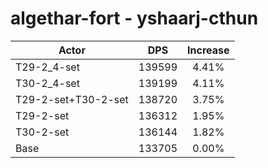 # algethar-fort - yshaarj-cthun
| Actor | DPS | Increase |
|---|:---:|:---:|
|T29-2_4-set|139599|4.41%|
|T30-2_4-set|139199|4.11%|
|T29-2-set+T30-2-set|138720|3.75%|
|T29-2-set|136312|1.95%|
|T30-2-set|136144|1.82%|
|Base|133705|0.00%|
